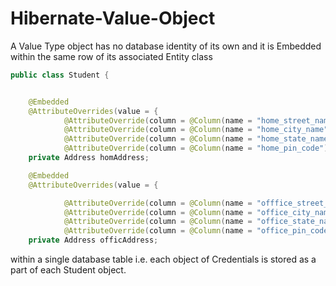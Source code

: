 
# Hibernate-Value-Object

A Value Type object has no database identity of its own and it is Embedded within the same row of its associated Entity class 
```java
public class Student {


	@Embedded
	@AttributeOverrides(value = {
			@AttributeOverride(column = @Column(name = "home_street_name", length = 50), name = "street"),
			@AttributeOverride(column = @Column(name = "home_city_name"), name = "city"),
			@AttributeOverride(column = @Column(name = "home_state_name"), name = "state"),
			@AttributeOverride(column = @Column(name = "home_pin_code"), name = "pincode") })
	private Address homAddress;

	@Embedded
	@AttributeOverrides(value = {

			@AttributeOverride(column = @Column(name = "offfice_street_name", length = 60), name = "street"),
			@AttributeOverride(column = @Column(name = "office_city_name"), name = "city"),
			@AttributeOverride(column = @Column(name = "office_state_name"), name = "state"),
			@AttributeOverride(column = @Column(name = "office_pin_code"), name = "pincode") })
	private Address officAddress;
   ```
 within a single database table i.e. each object of Credentials is stored as a part of each Student object.

